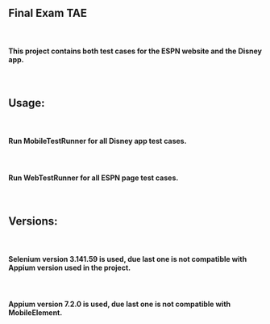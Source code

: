 <h2>Final Exam TAE</h2>
<br>
<h4>This project contains both test cases for the ESPN website and the Disney app.</h4>
<br>
<h2>Usage:</h2>
<br>
<h4>Run MobileTestRunner for all Disney app test cases.</h4>
<br>
<h4>Run WebTestRunner for all ESPN page test cases.</h4>
<br>
<h2>Versions:</h2>
<br>
<h4>Selenium version 3.141.59 is used, due last one is not compatible with Appium version used in the project.</h4>
<br>
<h4>Appium version 7.2.0 is used, due last one is not compatible with MobileElement.</h4>

